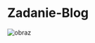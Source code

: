 # Zadanie-Blog
![obraz](https://user-images.githubusercontent.com/119136562/212499811-93ce276a-2bc6-4abb-84a0-5f2b1eed9b06.png)
